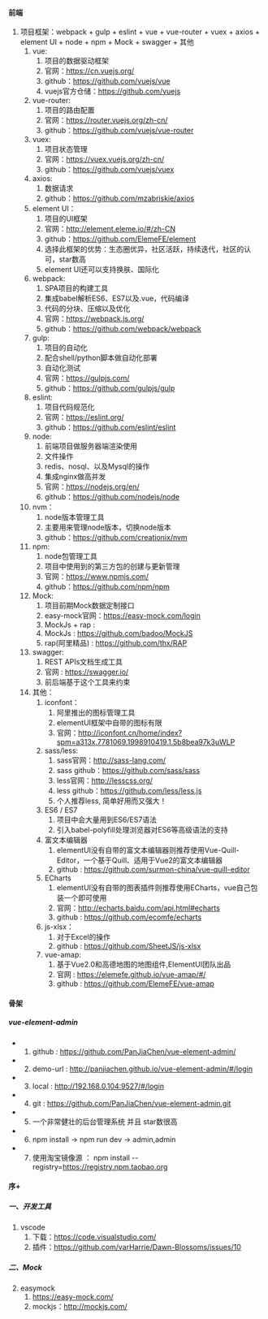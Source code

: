 #### 前端
1. 项目框架：webpack + gulp + eslint + vue + vue-router + vuex + axios + element UI + node + npm + Mock + swagger + 其他
    1) vue: 
        1. 项目的数据驱动框架
        2. 官网：https://cn.vuejs.org/
        3. github：https://github.com/vuejs/vue
        4. vuejs官方仓储：https://github.com/vuejs
    2) vue-router:
        1. 项目的路由配置
        2. 官网：https://router.vuejs.org/zh-cn/
        3. github：https://github.com/vuejs/vue-router
    3) vuex:
        1. 项目状态管理
        2. 官网：https://vuex.vuejs.org/zh-cn/
        3. github：https://github.com/vuejs/vuex
    4) axios:
        1. 数据请求
        2. github：https://github.com/mzabriskie/axios
    5) element UI：
        1. 项目的UI框架
        2. 官网：http://element.eleme.io/#/zh-CN
        3. github：https://github.com/ElemeFE/element
        4. 选择此框架的优势：生态圈优异，社区活跃，持续迭代，社区的认可，star数高
        5. element UI还可以支持换肤、国际化
    6) webpack:
        1. SPA项目的构建工具
        2. 集成babel解析ES6、ES7以及.vue，代码编译
        3. 代码的分块、压缩以及优化
        4. 官网：https://webpack.js.org/
        5. github：https://github.com/webpack/webpack
    7) gulp:
        1. 项目的自动化
        2. 配合shell/python脚本做自动化部署
        3. 自动化测试
        4. 官网：https://gulpjs.com/
        5. github：https://github.com/gulpjs/gulp
    8) eslint:
        1. 项目代码规范化
        2. 官网：https://eslint.org/
        3. github：https://github.com/eslint/eslint
    9) node:
        1. 前端项目做服务器端渲染使用
        2. 文件操作
        3. redis、nosql、以及Mysql的操作
        4. 集成nginx做高并发
        5. 官网：https://nodejs.org/en/
        6. github：https://github.com/nodejs/node
    10) nvm：
        1. node版本管理工具
        2. 主要用来管理node版本，切换node版本
        3. github：https://github.com/creationix/nvm
    11) npm:
        1. node包管理工具
        2. 项目中使用到的第三方包的创建与更新管理
        3. 官网：https://www.npmjs.com/
        4. github：https://github.com/npm/npm
    12) Mock:
        1. 项目前期Mock数据定制接口
        2. easy-mock官网：https://easy-mock.com/login
        3. MockJs + rap : 
        4. MockJs : https://github.com/badoo/MockJS
        5. rap(阿里精品) : https://github.com/thx/RAP
    13) swagger:
        1. REST APIs文档生成工具
        2. 官网 : https://swagger.io/
        3. 前后端基于这个工具来约束
    14) 其他：
        1. iconfont：
            1. 阿里推出的图标管理工具
            2. elementUI框架中自带的图标有限
            3. 官网：http://iconfont.cn/home/index?spm=a313x.7781069.1998910419.1.5b8bea97k3uWLP
        2. sass/less:
            1. sass官网：http://sass-lang.com/
            2. sass github：https://github.com/sass/sass
            3. less官网：http://lesscss.org/
            4. less github：https://github.com/less/less.js
            5. 个人推荐less, 简单好用而又强大！
        3. ES6 / ES7
            1. 项目中会大量用到ES6/ES7语法
            2. 引入babel-polyfill处理浏览器对ES6等高级语法的支持
        4. 富文本编辑器
            1. elementUI没有自带的富文本编辑器则推荐使用Vue-Quill-Editor，一个基于Quill、适用于Vue2的富文本编辑器  
            2. github : https://github.com/surmon-china/vue-quill-editor
        5. ECharts
            1. elementUI没有自带的图表插件则推荐使用ECharts，vue自己包装一个即可使用
            2. 官网：http://echarts.baidu.com/api.html#echarts
            3. github : https://github.com/ecomfe/echarts
        6. js-xlsx：
            1. 对于Excel的操作
            2. github : https://github.com/SheetJS/js-xlsx
        7. vue-amap:
            1. 基于Vue2.0和高德地图的地图组件,ElementUI团队出品
            2. 官网 : https://elemefe.github.io/vue-amap/#/
            3. github : https://github.com/ElemeFE/vue-amap
        
#### 骨架

##### vue-element-admin
+ 1. github : https://github.com/PanJiaChen/vue-element-admin/
+ 2. demo-url : http://panjiachen.github.io/vue-element-admin/#/login 
+ 3. local : http://192.168.0.104:9527/#/login
+ 4. git : https://github.com/PanJiaChen/vue-element-admin.git
+ 5. 一个非常健壮的后台管理系统 并且 star数很高
+ 6. npm install -> npm run dev -> admin,admin
+ 7. 使用淘宝镜像源 ： npm install --registry=https://registry.npm.taobao.org

#### 序+

##### 一、开发工具
1. vscode
    1) 下载：https://code.visualstudio.com/
    2) 插件：https://github.com/varHarrie/Dawn-Blossoms/issues/10

##### 二、Mock
2. easymock
    1) https://easy-mock.com/
    2) mockjs：http://mockjs.com/

